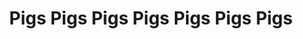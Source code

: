 ---
title: "Pigs Pigs Pigs Pigs Pigs Pigs Pigs"
summary: "Pigs Pigs Pigs Pigs Pigs Pigs Pigs, usually shortened to Pigs x7, are a British stoner metal band formed in Newcastle upon Tyne in 2012. Their debut album, Feed the Rats, was released on UK label Rocket Recordings in 2017. The Guardian listed the band as one of their \"top 40 newcomers\" for 2018, and in 2018 their second album King of Cowards was released, described by The Quietus as an \"epic and sprawling record\".In April 2020, the band released their third album, Viscerals. In May 2020, The Guardian listed the album as one of the twenty best albums released so far that year in their mid-year list. An LP of live tracks, Off Cuts, was released in November 2020 exclusively through Rough Trade's record shops."
slug: "pigs-pigs-pigs-pigs-pigs-pigs-pigs"
image: "pigs-pigs-pigs-pigs-pigs-pigs-pigs.jpg"
apple_music_artist_url: "https://music.apple.com/gb/artist/pigs-pigs-pigs-pigs-pigs-pigs-pigs/1000673755"
wikipedia_url: "https://en.wikipedia.org/wiki/Pigs_Pigs_Pigs_Pigs_Pigs_Pigs_Pigs"
---